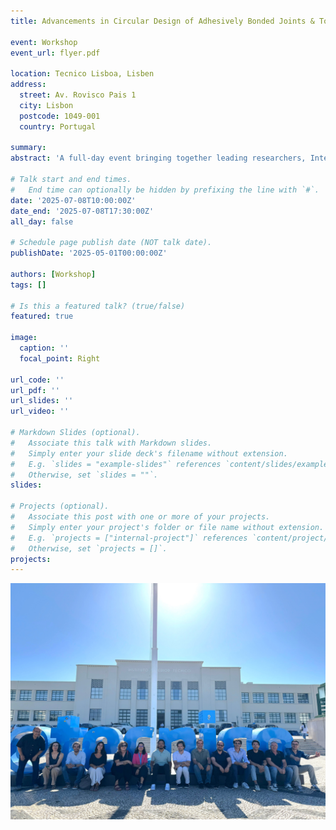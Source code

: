 ```yaml
---
title: Advancements in Circular Design of Adhesively Bonded Joints & Toughening Strategies

event: Workshop
event_url: flyer.pdf

location: Tecnico Lisboa, Lisben
address:
  street: Av. Rovisco Pais 1
  city: Lisbon
  postcode: 1049-001
  country: Portugal

summary: 
abstract: 'A full-day event bringing together leading researchers, Interact Research Lab members, and students to explore the latest developments in sustainable bonding solutions.'

# Talk start and end times.
#   End time can optionally be hidden by prefixing the line with `#`.
date: '2025-07-08T10:00:00Z'
date_end: '2025-07-08T17:30:00Z'
all_day: false

# Schedule page publish date (NOT talk date).
publishDate: '2025-05-01T00:00:00Z'

authors: [Workshop]
tags: []

# Is this a featured talk? (true/false)
featured: true

image:
  caption: ''
  focal_point: Right

url_code: ''
url_pdf: ''
url_slides: ''
url_video: ''

# Markdown Slides (optional).
#   Associate this talk with Markdown slides.
#   Simply enter your slide deck's filename without extension.
#   E.g. `slides = "example-slides"` references `content/slides/example-slides.md`.
#   Otherwise, set `slides = ""`.
slides:

# Projects (optional).
#   Associate this post with one or more of your projects.
#   Simply enter your project's folder or file name without extension.
#   E.g. `projects = ["internal-project"]` references `content/project/deep-learning/index.md`.
#   Otherwise, set `projects = []`.
projects:
---
```


<!-- Slides can be added in a few ways:

- **Create** slides using Wowchemy's [_Slides_](https://docs.hugoblox.com/managing-content/#create-slides) feature and link using `slides` parameter in the front matter of the talk file
- **Upload** an existing slide deck to `static/` and link using `url_slides` parameter in the front matter of the talk file
- **Embed** your slides (e.g. Google Slides) or presentation video on this page using [shortcodes](https://docs.hugoblox.com/writing-markdown-latex/).

Further event details, including page elements such as image galleries, can be added to the body of this page. -->
<div style="display:flex; flex-wrap:wrap; gap:5px; justify-content:center;">
  <img src="Lisboa.jpg" width="800" />
</div>